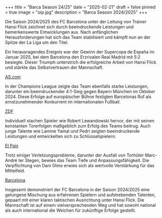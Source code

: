 +++
title = "Barca Season 24/25"
date = "2025-02-21"
draft = false
pinned = true
image = "oip.jpg"
description = "Barca Season 2024/2025"
+++


Die Saison 2024/2025 des FC Barcelona unter der Leitung von Trainer Hansi Flick zeichnet sich durch beeindruckende Leistungen und bemerkenswerte Entwicklungen aus. Nach anfänglichen Herausforderungen hat sich das Team stabilisiert und kämpft nun an der Spitze der La Liga um den Titel.

Ein herausragendes Ereignis war der Gewinn der Supercopa de España im Januar 2025, bei dem Barcelona den Erzrivalen Real Madrid mit 5:2 besiegte. Dieser Triumph unterstrich die erfolgreiche Arbeit von Hansi Flick und stärkte das Selbstvertrauen der Mannschaft.

[AS.com](https://as.com/us/futbol/hansi-flick-evidencia-a-carlo-ancelotti-n/?utm_source=chatgpt.com)

In der Champions League zeigte das Team ebenfalls starke Leistungen, darunter ein beeindruckender 4:1-Sieg gegen Bayern München im Oktober 2024. Diese Erfolge auf europäischer Bühne festigten Barcelonas Ruf als ernstzunehmender Konkurrent im internationalen Fußball.

[ZDF](https://www.zdf.de/sport/uefa-champions-league/fc-barcelona-bar-bay-bayern-muenchen-highlights-saison-2024-25-zusammenfassung-100.html?utm_source=chatgpt.com)

Individuell stachen Spieler wie Robert Lewandowski hervor, der mit seinen konstanten Torerfolgen maßgeblich zum Erfolg des Teams beitrug. Auch junge Talente wie Lamine Yamal und Pedri zeigten beeindruckende Leistungen und entwickelten sich zu Schlüsselspielern.

[El País](https://elpais.com/deportes/futbol/2025-02-17/la-excitante-aventura-del-barca-de-flick.html?utm_source=chatgpt.com)

Trotz einiger Verletzungsprobleme, darunter der Ausfall von Torhüter Marc-André ter Stegen, bewies das Team Tiefe und Anpassungsfähigkeit. Die Verpflichtung von Dani Olmo erwies sich als wertvolle Verstärkung für das Mittelfeld.

[Barcelona](https://www.barcelona.de/de/fc-barcelona.html?utm_source=chatgpt.com)

Insgesamt demonstriert der FC Barcelona in der Saison 2024/2025 eine gelungene Mischung aus erfahrenen Spielern und aufstrebenden Talenten, gepaart mit einer klaren taktischen Ausrichtung unter Hansi Flick. Die Mannschaft ist auf einem vielversprechenden Weg und hat sowohl national als auch international die Weichen für zukünftige Erfolge gestellt.